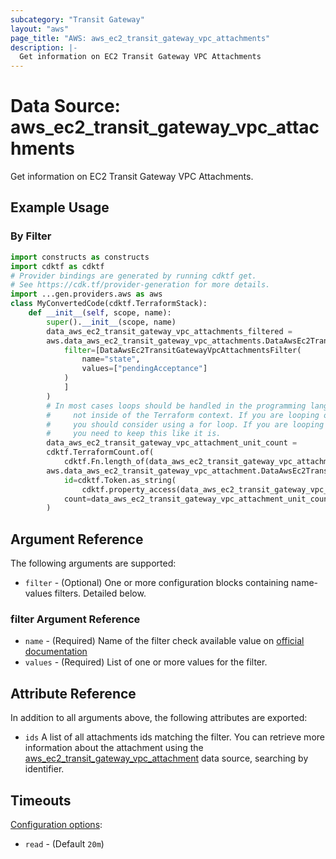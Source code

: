 ```yaml
---
subcategory: "Transit Gateway"
layout: "aws"
page_title: "AWS: aws_ec2_transit_gateway_vpc_attachments"
description: |-
  Get information on EC2 Transit Gateway VPC Attachments
---
```


# Data Source: aws_ec2_transit_gateway_vpc_attachments

Get information on EC2 Transit Gateway VPC Attachments.

## Example Usage

### By Filter

```python
import constructs as constructs
import cdktf as cdktf
# Provider bindings are generated by running cdktf get.
# See https://cdk.tf/provider-generation for more details.
import ...gen.providers.aws as aws
class MyConvertedCode(cdktf.TerraformStack):
    def __init__(self, scope, name):
        super().__init__(scope, name)
        data_aws_ec2_transit_gateway_vpc_attachments_filtered =
        aws.data_aws_ec2_transit_gateway_vpc_attachments.DataAwsEc2TransitGatewayVpcAttachments(self, "filtered",
            filter=[DataAwsEc2TransitGatewayVpcAttachmentsFilter(
                name="state",
                values=["pendingAcceptance"]
            )
            ]
        )
        # In most cases loops should be handled in the programming language context and
        #     not inside of the Terraform context. If you are looping over something external, e.g. a variable or a file input
        #     you should consider using a for loop. If you are looping over something only known to Terraform, e.g. a result of a data source
        #     you need to keep this like it is.
        data_aws_ec2_transit_gateway_vpc_attachment_unit_count =
        cdktf.TerraformCount.of(
            cdktf.Fn.length_of(data_aws_ec2_transit_gateway_vpc_attachments_filtered.ids))
        aws.data_aws_ec2_transit_gateway_vpc_attachment.DataAwsEc2TransitGatewayVpcAttachment(self, "unit",
            id=cdktf.Token.as_string(
                cdktf.property_access(data_aws_ec2_transit_gateway_vpc_attachments_filtered.ids, [data_aws_ec2_transit_gateway_vpc_attachment_unit_count.index])),
            count=data_aws_ec2_transit_gateway_vpc_attachment_unit_count
        )
```

## Argument Reference

The following arguments are supported:

* `filter` - (Optional) One or more configuration blocks containing name-values filters. Detailed below.

### filter Argument Reference

* `name` - (Required) Name of the filter check available value on [official documentation][1]
* `values` - (Required) List of one or more values for the filter.

## Attribute Reference

In addition to all arguments above, the following attributes are exported:

* `ids` A list of all attachments ids matching the filter. You can retrieve more information about the attachment using the [aws_ec2_transit_gateway_vpc_attachment][2] data source, searching by identifier.

[1]: https://docs.aws.amazon.com/AWSEC2/latest/APIReference/API_DescribeTransitGatewayVpcAttachments.html
[2]: https://registry.terraform.io/providers/hashicorp/aws/latest/docs/data-sources/ec2_transit_gateway_vpc_attachment

## Timeouts

[Configuration options](https://developer.hashicorp.com/terraform/language/resources/syntax#operation-timeouts):

- `read` - (Default `20m`)

<!-- cache-key: cdktf-0.17.0-pre.15 input-94a4a5c01262f3d0b0040f40dfcbae5974b17c833a028dce6e27bdcd796da76f -->